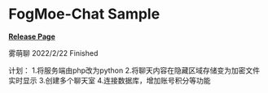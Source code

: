 # FogMoe-Chat Sample
**[Release Page](https://github.com/FogMoe/FogMoeChat-Release)**


 雾萌聊
 2022/2/22 Finished 
 
 
 计划：
 1.将服务端由php改为python
 2.将聊天内容在隐藏区域存储变为加密文件实时显示
 3.创建多个聊天室
 4.连接数据库，增加账号积分等功能
